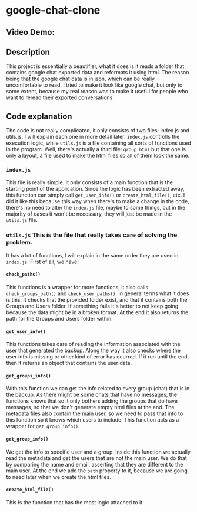 # google-chat-clone
## Video Demo: 
## Description
This project is essentially a beautifier, what it does is it reads a folder
that contains google chat exported data and reformats it using html. The reason
being that the google chat data is in json, which can be really uncomfortable
to read. I tried to make it look like google chat, but only to some extent,
because my real reason was to make it useful for people who want to reread
their exported conversations.

## Code explanation
The code is not really complicated, it only consists of two files: index.js and
utils.js. I will explain each one in more detail later. `index.js` controlls
the execution logic, while `utils.js` is a file containing all sorts of
functions used in the program. Well, there's actually a third file:
`group.html` but that one is only a layout, a file used to make the html files
so all of them look the same.

### `index.js`
This file is really simple. It only consists of a main function that is the
starting point of the application. Since the logic has been extracted away,
this function can simply call `get_user_info()` or `create_html_file()`, etc. I
did it like this because this way when there's to make a change in the code,
there's no need to alter the `index.js` file, maybe to some things, but in the
majority of cases it won't be necessary, they will just be made in the
`utils.js` file.

### `utils.js` This is the file that really takes care of solving the problem.
It has a lot of functions, I will explain in the same order they are used in
`index.js`. First of all, we have:

#### `check_paths()`
This functions is a wrapper for more functions, it also calls
`check_groups_path()` and `check_user_paths()`. In general terms what it does
is this: It checks that the provided folder exist, and that it contains both
the Groups and Users folder. If something fails it's better to not keep going
because the data might be in a broken format. At the end it also returns the
path for the Groups and Users folder within.

#### `get_user_info()`
This functions takes care of reading the information associated with the user
that generated the backup. Along the way it also checks where the user info is
missing or other kind of error has ocurred. If it run until the end, then it
returns an object that contains the user data.

#### `get_groups_info()`
With this function we can get the info related to every group (chat) that is in
the backup. As there might be some chats that have no messages, the functions
knows that so it only bothers adding the groups that do have messages, so that
we don't generate empty html files at the end. The metadata files also contain
the main user, so we need to pass that info to this function so it knows which
users to include. This function acts as a wrapper for `get_group_info()`.

#### `get_group_info()`
We get the info to specific user and a group. Inside this function we actually
read the metadata and get the users that are not the main user. We do that by
comparing the name and email, asserting that they are different to the main
user. At the end we add the `path` property to it, because we are going to need
later when we create the html files.

#### `create_html_file()`
This is the function that has the most logic attached to it.